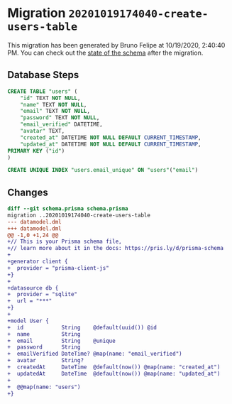 # Migration `20201019174040-create-users-table`

This migration has been generated by Bruno Felipe at 10/19/2020, 2:40:40 PM.
You can check out the [state of the schema](./schema.prisma) after the migration.

## Database Steps

```sql
CREATE TABLE "users" (
    "id" TEXT NOT NULL,
    "name" TEXT NOT NULL,
    "email" TEXT NOT NULL,
    "password" TEXT NOT NULL,
    "email_verified" DATETIME,
    "avatar" TEXT,
    "created_at" DATETIME NOT NULL DEFAULT CURRENT_TIMESTAMP,
    "updated_at" DATETIME NOT NULL DEFAULT CURRENT_TIMESTAMP,
PRIMARY KEY ("id")
)

CREATE UNIQUE INDEX "users.email_unique" ON "users"("email")
```

## Changes

```diff
diff --git schema.prisma schema.prisma
migration ..20201019174040-create-users-table
--- datamodel.dml
+++ datamodel.dml
@@ -1,0 +1,24 @@
+// This is your Prisma schema file,
+// learn more about it in the docs: https://pris.ly/d/prisma-schema
+
+generator client {
+  provider = "prisma-client-js"
+}
+
+datasource db {
+  provider = "sqlite"
+  url = "***"
+}
+
+model User {
+  id            String    @default(uuid()) @id
+  name          String
+  email         String    @unique  
+  password      String 
+  emailVerified DateTime? @map(name: "email_verified")
+  avatar        String?
+  createdAt     DateTime  @default(now()) @map(name: "created_at")
+  updatedAt     DateTime  @default(now()) @map(name: "updated_at")
+
+  @@map(name: "users")
+}
```


